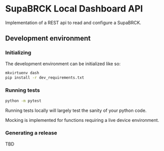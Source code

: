 # SupaBRCK Local Dashboard API

Implementation of a REST api to read and configure a SupaBRCK.

## Development environment

### Initializing

The development environment can be initialized like so:

```bash
mkvirtuenv dash
pip install -r dev_requirements.txt
```


### Running tests

```bash
python -m pytest
```

Running tests locally will largely test the sanity of your python code.

Mocking is implemented for functions requiring a live device environment.


### Generating a release

TBD